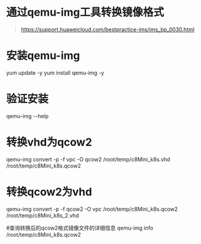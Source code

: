 # 通过qemu-img工具转换镜像格式
> https://support.huaweicloud.com/bestpractice-ims/ims_bp_0030.html


# 安装qemu-img
yum update -y
yum install qemu-img -y


# 验证安装
qemu-img --help



# 转换vhd为qcow2
qemu-img convert -p -f vpc -O qcow2 /root/temp/c8Mini_k8s.vhd /root/temp/c8Mini_k8s.qcow2

# 转换qcow2为vhd
qemu-img convert -p -f qcow2 -O vpc /root/temp/c8Mini_k8s.qcow2 /root/temp/c8Mini_k8s_2.vhd



#查询转换后的qcow2格式镜像文件的详细信息
qemu-img info /root/temp/c8Mini_k8s.qcow2


